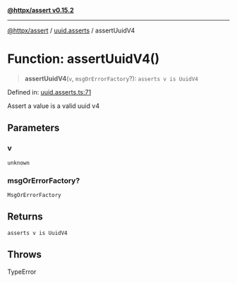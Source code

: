 [**@httpx/assert v0.15.2**](../../README.md)

***

[@httpx/assert](../../README.md) / [uuid.asserts](../README.md) / assertUuidV4

# Function: assertUuidV4()

> **assertUuidV4**(`v`, `msgOrErrorFactory`?): `asserts v is UuidV4`

Defined in: [uuid.asserts.ts:71](https://github.com/belgattitude/httpx/blob/68e7ebef40f7182365676b3a21f99e398b93dd78/packages/assert/src/uuid.asserts.ts#L71)

Assert a value is a valid uuid v4

## Parameters

### v

`unknown`

### msgOrErrorFactory?

`MsgOrErrorFactory`

## Returns

`asserts v is UuidV4`

## Throws

TypeError

